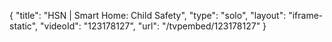{
    "title": "HSN | Smart Home: Child Safety",
    "type": "solo",
    "layout": "iframe-static",
    "videoId": "123178127",
    "url": "\/tvpembed\/123178127"
}
